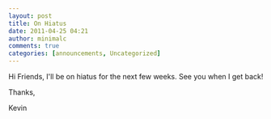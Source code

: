 ```yaml
---
layout: post
title: On Hiatus
date: 2011-04-25 04:21
author: minimalc
comments: true
categories: [announcements, Uncategorized]
---
```

Hi Friends,
I'll be on hiatus for the next few weeks. See you when I get back!

Thanks,

Kevin
